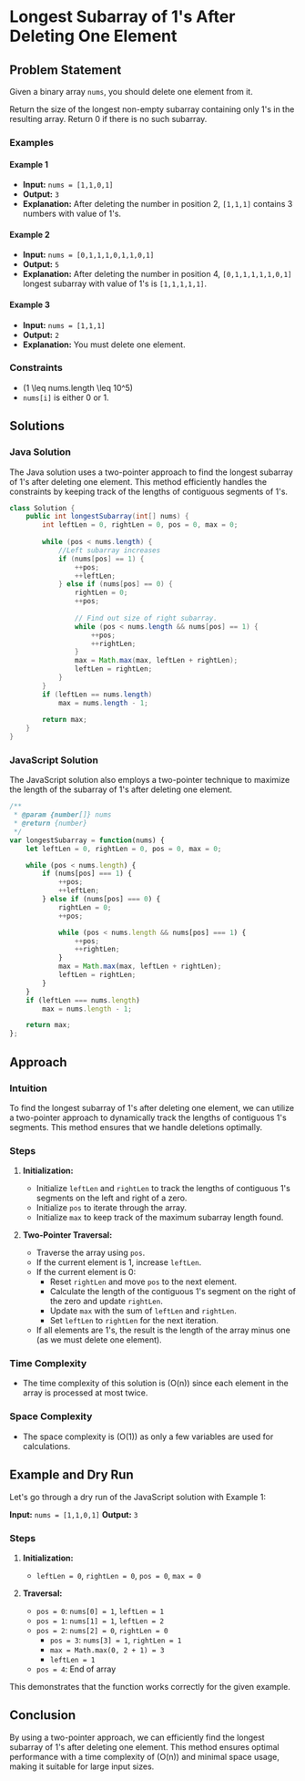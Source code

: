 # Longest Subarray of 1's After Deleting One Element

## Problem Statement

Given a binary array `nums`, you should delete one element from it.

Return the size of the longest non-empty subarray containing only 1's in the resulting array. Return 0 if there is no such subarray.

### Examples

#### Example 1

- **Input:** `nums = [1,1,0,1]`
- **Output:** `3`
- **Explanation:** After deleting the number in position 2, `[1,1,1]` contains 3 numbers with value of 1's.

#### Example 2

- **Input:** `nums = [0,1,1,1,0,1,1,0,1]`
- **Output:** `5`
- **Explanation:** After deleting the number in position 4, `[0,1,1,1,1,1,0,1]` longest subarray with value of 1's is `[1,1,1,1,1]`.

#### Example 3

- **Input:** `nums = [1,1,1]`
- **Output:** `2`
- **Explanation:** You must delete one element.

### Constraints

- \(1 \leq nums.length \leq 10^5\)
- `nums[i]` is either 0 or 1.

## Solutions

### Java Solution

The Java solution uses a two-pointer approach to find the longest subarray of 1's after deleting one element. This method efficiently handles the constraints by keeping track of the lengths of contiguous segments of 1's.

```java
class Solution {
    public int longestSubarray(int[] nums) {
        int leftLen = 0, rightLen = 0, pos = 0, max = 0;
        
        while (pos < nums.length) {
            //Left subarray increases
            if (nums[pos] == 1) {
                ++pos;
                ++leftLen;
            } else if (nums[pos] == 0) {
                rightLen = 0;
                ++pos;
                
                // Find out size of right subarray.
                while (pos < nums.length && nums[pos] == 1) {
                    ++pos;
                    ++rightLen;
                }
                max = Math.max(max, leftLen + rightLen);
                leftLen = rightLen;
            }
        }
        if (leftLen == nums.length)
            max = nums.length - 1;
        
        return max;
    }
}
```

### JavaScript Solution

The JavaScript solution also employs a two-pointer technique to maximize the length of the subarray of 1's after deleting one element.

```javascript
/**
 * @param {number[]} nums
 * @return {number}
 */
var longestSubarray = function(nums) {
    let leftLen = 0, rightLen = 0, pos = 0, max = 0;

    while (pos < nums.length) {
        if (nums[pos] === 1) {
            ++pos;
            ++leftLen;
        } else if (nums[pos] === 0) {
            rightLen = 0;
            ++pos;

            while (pos < nums.length && nums[pos] === 1) {
                ++pos;
                ++rightLen;
            }
            max = Math.max(max, leftLen + rightLen);
            leftLen = rightLen;
        }
    }
    if (leftLen === nums.length)
        max = nums.length - 1;

    return max;
};
```

## Approach

### Intuition

To find the longest subarray of 1's after deleting one element, we can utilize a two-pointer approach to dynamically track the lengths of contiguous 1's segments. This method ensures that we handle deletions optimally.

### Steps

1. **Initialization:**
   - Initialize `leftLen` and `rightLen` to track the lengths of contiguous 1's segments on the left and right of a zero.
   - Initialize `pos` to iterate through the array.
   - Initialize `max` to keep track of the maximum subarray length found.

2. **Two-Pointer Traversal:**
   - Traverse the array using `pos`.
   - If the current element is 1, increase `leftLen`.
   - If the current element is 0:
     - Reset `rightLen` and move `pos` to the next element.
     - Calculate the length of the contiguous 1's segment on the right of the zero and update `rightLen`.
     - Update `max` with the sum of `leftLen` and `rightLen`.
     - Set `leftLen` to `rightLen` for the next iteration.
   - If all elements are 1's, the result is the length of the array minus one (as we must delete one element).

### Time Complexity

- The time complexity of this solution is \(O(n)\) since each element in the array is processed at most twice.

### Space Complexity

- The space complexity is \(O(1)\) as only a few variables are used for calculations.

## Example and Dry Run

Let's go through a dry run of the JavaScript solution with Example 1:

**Input:** `nums = [1,1,0,1]`
**Output:** `3`

### Steps

1. **Initialization:**
   - `leftLen = 0`, `rightLen = 0`, `pos = 0`, `max = 0`

2. **Traversal:**
   - `pos = 0`: `nums[0] = 1`, `leftLen = 1`
   - `pos = 1`: `nums[1] = 1`, `leftLen = 2`
   - `pos = 2`: `nums[2] = 0`, `rightLen = 0`
     - `pos = 3`: `nums[3] = 1`, `rightLen = 1`
     - `max = Math.max(0, 2 + 1) = 3`
     - `leftLen = 1`
   - `pos = 4`: End of array

This demonstrates that the function works correctly for the given example.

## Conclusion

By using a two-pointer approach, we can efficiently find the longest subarray of 1's after deleting one element. This method ensures optimal performance with a time complexity of \(O(n)\) and minimal space usage, making it suitable for large input sizes.

